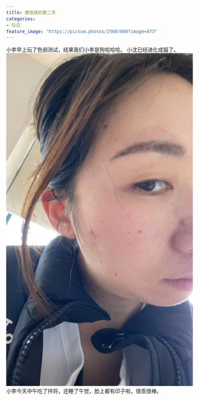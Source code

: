 ```yaml
---
title: 鹿佳莼的第二天
categories:
- 日记
feature_image: "https://picsum.photos/2560/600?image=873"
---
```


小李早上玩了色弱测试，结果我们小李是狗哈哈哈。
小沈已经进化成猫了。
![照片呢][image-1]
小李今天中午吃了拌将，还睡了午觉，脸上都有印子啦，很乖很棒。



[image-1]:	../assets/img/20220420.jpeg